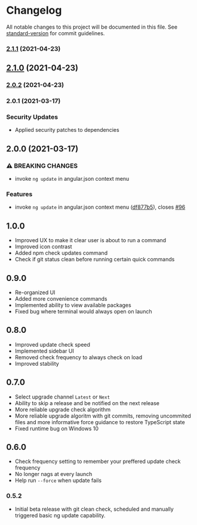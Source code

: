 # Changelog

All notable changes to this project will be documented in this file. See [standard-version](https://github.com/conventional-changelog/standard-version) for commit guidelines.

### [2.1.1](https://github.com/expertly-simple/angular-evergreen/compare/v2.0.2...v2.1.1) (2021-04-23)

## [2.1.0](https://github.com/expertly-simple/angular-evergreen/compare/v2.0.2...v2.1.0) (2021-04-23)

### [2.0.2](https://github.com/expertly-simple/angular-evergreen/compare/v2.0.1...v2.0.2) (2021-04-23)

### 2.0.1 (2021-03-17)

### Security Updates

* Applied security patches to dependencies

## 2.0.0 (2021-03-17)


### ⚠ BREAKING CHANGES

* invoke `ng update` in angular.json context menu

### Features

* invoke `ng update` in angular.json context menu ([df877b5](https://github.com/expertly-simple/angular-evergreen/commit/df877b54bfd38bd0a1d0d22dd3c57836d2ad1fb7)), closes [#96](https://github.com/expertly-simple/angular-evergreen/issues/96)

## 1.0.0

- Improved UX to make it clear user is about to run a command
- Improved icon contrast
- Added npm check updates command
- Check if git status clean before running certain quick commands

## 0.9.0

- Re-organized UI
- Added more convenience commands
- Implemented ability to view available packages
- Fixed bug where terminal would always open on launch

## 0.8.0

- Improved update check speed
- Implemented sidebar UI
- Removed check frequency to always check on load
- Improved stability

## 0.7.0

- Select upgrade channel `Latest` or `Next`
- Ability to skip a release and be notified on the next release
- More reliable upgrade check algorithm
- More reliable upgrade algoritm with git commits, removing uncommited files and more informative force guidance to restore TypeScript state
- Fixed runtime bug on Windows 10

## 0.6.0

- Check frequency setting to remember your preffered update check frequency
- No longer nags at every launch
- Help run `--force` when update fails

### 0.5.2

- Initial beta release with git clean check, scheduled and manually triggered basic ng update capability.
